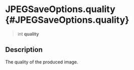 JPEGSaveOptions.quality {#JPEGSaveOptions.quality}
=======================

> int **quality**

Description
-----------

The quality of the produced image.

